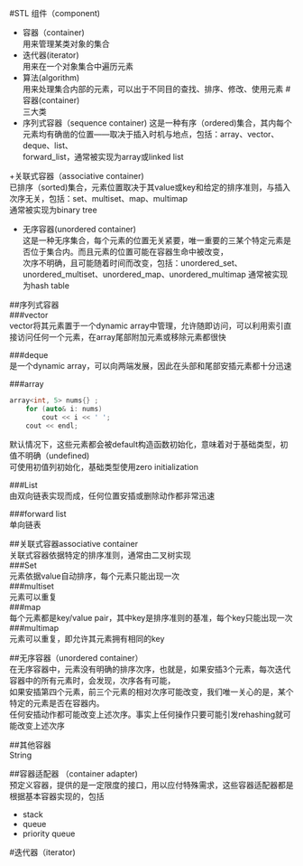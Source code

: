 #STL 组件（component)  
+ 容器（container)  
用来管理某类对象的集合
+ 迭代器(iterator)  
用来在一个对象集合中遍历元素
+ 算法(algorithm)  
用来处理集合内部的元素，可以出于不同目的查找、排序、修改、使用元素
#容器(container)  
三大类  
+ 序列式容器（sequence container)
这是一种有序（ordered)集合，其内每个元素均有确凿的位置——取决于插入时机与地点，包括：array、vector、deque、list、  
  forward_list，通常被实现为array或linked list  
  
+关联式容器（associative container)  
已排序（sorted)集合，元素位置取决于其value或key和给定的排序准则，与插入次序无关，包括：set、multiset、map、multimap  
通常被实现为binary tree  

+ 无序容器(unordered container)  
这是一种无序集合，每个元素的位置无关紧要，唯一重要的三某个特定元素是否位于集合内。而且元素的位置可能在容器生命中被改变，  
  次序不明确，且可能随着时间而改变，包括：unordered_set、unordered_multiset、unordered_map、unordered_multimap
  通常被实现为hash table  
  
##序列式容器  
###vector  
vector将其元素置于一个dynamic array中管理，允许随即访问，可以利用索引直接访问任何一个元素，在array尾部附加元素或移除元素都很快  

###deque  
是一个dynamic array，可以向两端发展，因此在头部和尾部安插元素都十分迅速  

###array  
```c++
array<int, 5> nums{} ;
    for (auto& i: nums)
        cout << i << ' ';
    cout << endl;
```
默认情况下，这些元素都会被default构造函数初始化，意味着对于基础类型，初值不明确（undefined)  
可使用初值列初始化，基础类型使用zero initialization  

###List  
由双向链表实现而成，任何位置安插或删除动作都非常迅速  

###forward list  
单向链表  

##关联式容器associative container  
关联式容器依据特定的排序准则，通常由二叉树实现  
###Set  
元素依据value自动排序，每个元素只能出现一次  
###multiset  
元素可以重复  
###map  
每个元素都是key/value pair，其中key是排序准则的基准，每个key只能出现一次  
###multimap   
元素可以重复，即允许其元素拥有相同的key  

##无序容器（unordered container）  
在无序容器中，元素没有明确的排序次序，也就是，如果安插3个元素，每次迭代容器中的所有元素时，会发现，次序各有可能，  
如果安插第四个元素，前三个元素的相对次序可能改变，我们唯一关心的是，某个特定的元素是否在容器内。  
任何安插动作都可能改变上述次序。事实上任何操作只要可能引发rehashing就可能改变上述次序  

##其他容器  
String  

##容器适配器 （container adapter)  
预定义容器，提供的是一定限度的接口，用以应付特殊需求，这些容器适配器都是根据基本容器实现的，包括  
+ stack  
+ queue  
+ priority queue  

#迭代器（iterator)  

